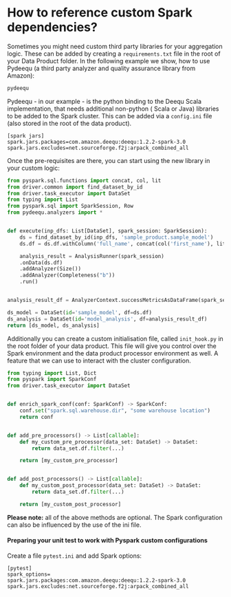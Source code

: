 # How to reference custom Spark dependencies?

Sometimes you might need custom third party libraries for your aggregation logic. These can be added by creating a
```requirements.txt``` file in the root of your Data Product folder. In the following example we show, how to use
Pydeequ (a third party analyzer and quality assurance library from Amazon):

```requirements.txt
pydeequ
```

Pydeequ - in our example - is the python binding to the Deequ Scala implementation, that needs additional non-python (
Scala or Java) libraries to be added to the Spark cluster.
This can be added via a ```config.ini``` file (also stored in the root of the data product).

```properties
[spark jars]
spark.jars.packages=com.amazon.deequ:deequ:1.2.2-spark-3.0
spark.jars.excludes=net.sourceforge.f2j:arpack_combined_all
```

Once the pre-requisites are there, you can start using the new library in your custom logic:

```python
from pyspark.sql.functions import concat, col, lit
from driver.common import find_dataset_by_id
from driver.task_executor import DataSet
from typing import List
from pyspark.sql import SparkSession, Row
from pydeequ.analyzers import *


def execute(inp_dfs: List[DataSet], spark_session: SparkSession):
    ds = find_dataset_by_id(inp_dfs, 'sample_product.sample_model')
    ds.df = ds.df.withColumn('full_name', concat(col('first_name'), lit(' '), col('last_name')))

    analysis_result = AnalysisRunner(spark_session)
    .onData(ds.df)
    .addAnalyzer(Size())
    .addAnalyzer(Completeness("b"))
    .run()


analysis_result_df = AnalyzerContext.successMetricsAsDataFrame(spark_session, analysis_result)

ds_model = DataSet(id='sample_model', df=ds.df)
ds_analysis = DataSet(id='model_analysis', df=analysis_result_df)
return [ds_model, ds_analysis]
```

Additionally you can create a custom initialisation file, called ```init_hook.py``` in the root folder of your data
product. This file will give you control over the Spark environment and the data product processor environment as well.
A feature that we can use to interact with the cluster configuration.

```python
from typing import List, Dict
from pyspark import SparkConf
from driver.task_executor import DataSet


def enrich_spark_conf(conf: SparkConf) -> SparkConf:
    conf.set("spark.sql.warehouse.dir", "some warehouse location")
    return conf


def add_pre_processors() -> List[callable]:
    def my_custom_pre_processor(data_set: DataSet) -> DataSet:
        return data_set.df.filter(...)

    return [my_custom_pre_processor]


def add_post_processors() -> List[callable]:
    def my_custom_post_processor(data_set: DataSet) -> DataSet:
        return data_set.df.filter(...)

    return [my_custom_post_processor]
```

**Please note:** all of the above methods are optional. The Spark configuration can also be influenced by the use of the
ini file.

#### Preparing your unit test to work with Pyspark custom configurations

Create a file ```pytest.ini``` and add Spark options:

```properties
[pytest]
spark_options=
spark.jars.packages:com.amazon.deequ:deequ:1.2.2-spark-3.0
spark.jars.excludes:net.sourceforge.f2j:arpack_combined_all
```

